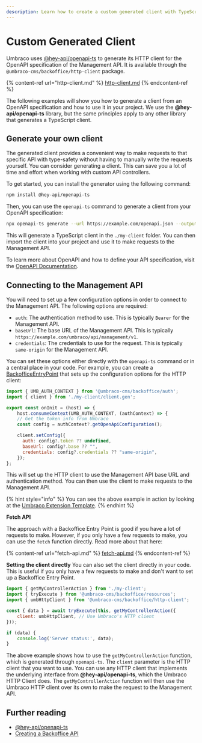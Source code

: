 ```yaml
---
description: Learn how to create a custom generated client with TypeScript types for your OpenAPI specification.
---
```


# Custom Generated Client

Umbraco uses [@hey-api/openapi-ts](https://heyapi.dev/openapi-ts/get-started) to generate its HTTP client for the OpenAPI specification of the Management API. It is available through the `@umbraco-cms/backoffice/http-client` package.

{% content-ref url="http-client.md" %}
[http-client.md](http-client.md)
{% endcontent-ref %}

The following examples will show you how to generate a client from an OpenAPI specification and how to use it in your project. We use the **@hey-api/openapi-ts** library, but the same principles apply to any other library that generates a TypeScript client.

## Generate your own client

The generated client provides a convenient way to make requests to that specific API with type-safety without having to manually write the requests yourself. You can consider generating a client. This can save you a lot of time and effort when working with custom API controllers.

To get started, you can install the generator using the following command:

```bash
npm install @hey-api/openapi-ts
```

Then, you can use the `openapi-ts` command to generate a client from your OpenAPI specification:

```bash
npx openapi-ts generate --url https://example.com/openapi.json --output ./my-client
```

This will generate a TypeScript client in the `./my-client` folder. You can then import the client into your project and use it to make requests to the Management API.

To learn more about OpenAPI and how to define your API specification, visit the [OpenAPI Documentation](https://swagger.io/specification/).

## Connecting to the Management API

You will need to set up a few configuration options in order to connect to the Management API. The following options are required:

- `auth`: The authentication method to use. This is typically `Bearer` for the Management API.
- `baseUrl`: The base URL of the Management API. This is typically `https://example.com/umbraco/api/management/v1`.
- `credentials`: The credentials to use for the request. This is typically `same-origin` for the Management API.

You can set these options either directly with the `openapi-ts` command or in a central place in your code. For example, you can create a [BackofficeEntryPoint](../../extending-overview/extension-types/backoffice-entry-point.md) that sets up the configuration options for the HTTP client:

```javascript
import { UMB_AUTH_CONTEXT } from '@umbraco-cms/backoffice/auth';
import { client } from './my-client/client.gen';

export const onInit = (host) => {
    host.consumeContext(UMB_AUTH_CONTEXT, (authContext) => {
    // Get the token info from Umbraco
    const config = authContext?.getOpenApiConfiguration();

    client.setConfig({
      auth: config?.token ?? undefined,
      baseUrl: config?.base ?? "",
      credentials: config?.credentials ?? "same-origin",
    });
};
```

This will set up the HTTP client to use the Management API base URL and authentication method. You can then use the client to make requests to the Management API.

{% hint style="info" %}
You can see the above example in action by looking at the [Umbraco Extension Template](../../development-flow/umbraco-extension-template.md).
{% endhint %}

**Fetch API**

The approach with a Backoffice Entry Point is good if you have a lot of requests to make. However, if you only have a few requests to make, you can use the `fetch` function directly. Read more about that here:

{% content-ref url="fetch-api.md" %}
[fetch-api.md](fetch-api.md)
{% endcontent-ref %}

**Setting the client directly**
You can also set the client directly in your code. This is useful if you only have a few requests to make and don't want to set up a Backoffice Entry Point.

```javascript
import { getMyControllerAction } from './my-client';
import { tryExecute } from '@umbraco-cms/backoffice/resources';
import { umbHttpClient } from '@umbraco-cms/backoffice/http-client';

const { data } = await tryExecute(this, getMyControllerAction({
    client: umbHttpClient, // Use Umbraco's HTTP client
}));

if (data) {
    console.log('Server status:', data);
}
```

The above example shows how to use the `getMyControllerAction` function, which is generated through `openapi-ts`. The `client` parameter is the HTTP client that you want to use. You can use any HTTP client that implements the underlying interface from **@hey-api/openapi-ts**, which the Umbraco HTTP Client does. The `getMyControllerAction` function will then use the Umbraco HTTP client over its own to make the request to the Management API.

## Further reading

- [@hey-api/openapi-ts](https://heyapi.dev/openapi-ts/get-started)
- [Creating a Backoffice API](../../../tutorials/creating-a-backoffice-api/README.md)
